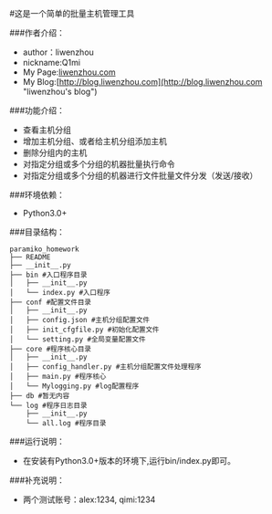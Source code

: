 #这是一个简单的批量主机管理工具

###作者介绍：
* author：liwenzhou
* nickname:Q1mi
* My Page:[liwenzhou.com](http://liwenzhou.com "liwenzhou's page")
* My Blog:[http://blog.liwenzhou.com](http://blog.liwenzhou.com "liwenzhou's blog")

###功能介绍：
* 查看主机分组
* 增加主机分组、或者给主机分组添加主机
* 删除分组内的主机
* 对指定分组或多个分组的机器批量执行命令
* 对指定分组或多个分组的机器进行文件批量文件分发（发送/接收）

###环境依赖：
* Python3.0+

###目录结构：

    paramiko_homework
    ├── README
    ├── __init__.py
    ├── bin #入口程序目录
    │   ├── __init__.py
    │   └── index.py #入口程序
    ├── conf #配置文件目录
    │   ├── __init__.py
    │   ├── config.json #主机分组配置文件
    │   ├── init_cfgfile.py #初始化配置文件
    │   └── setting.py #全局变量配置文件
    ├── core #程序核心目录
    │   ├── __init__.py
    │   ├── config_handler.py #主机分组配置文件处理程序
    │   ├── main.py #程序核心
    │   └── Mylogging.py #log配置程序
    ├── db #暂无内容
    └── log #程序日志目录
        ├── __init__.py
        └── all.log #程序目录

###运行说明：
* 在安装有Python3.0+版本的环境下,运行bin/index.py即可。

###补充说明：
* 两个测试账号：alex:1234, qimi:1234

